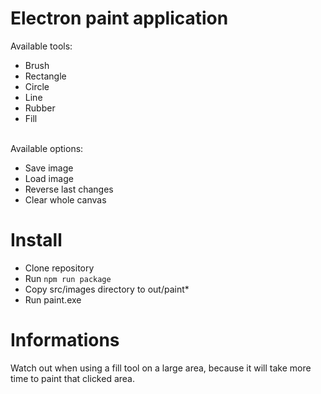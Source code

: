 # Electron paint application

Available tools: <br>
- Brush <br>
- Rectangle <br>
- Circle <br>
- Line <br>
- Rubber <br>
- Fill <br><br>

Available options: <br>
- Save image <br>
- Load image <br>
- Reverse last changes <br>
- Clear whole canvas <br>

# Install
- Clone repository <br>
- Run `npm run package` <br>
- Copy src/images directory to out/paint* <br>
- Run paint.exe

# Informations
Watch out when using a fill tool on a large area, because it will take more time to paint that clicked area. 